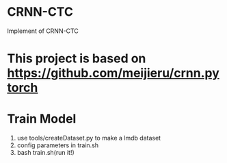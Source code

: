 # CRNN-CTC
Implement of CRNN-CTC

# This project is based on https://github.com/meijieru/crnn.pytorch

# Train Model
1. use tools/createDataset.py to make a lmdb dataset
2. config parameters in train.sh
3. bash train.sh(run it!)
